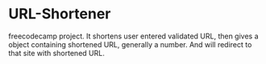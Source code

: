 # URL-Shortener

freecodecamp project. It shortens user entered validated URL, then gives a object containing shortened URL, generally a number. And will redirect to that site with shortened URL.

